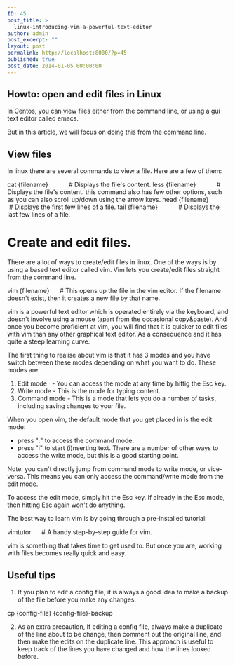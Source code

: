 ```yaml
---
ID: 45
post_title: >
  linux-introducing-vim-a-powerful-text-editor
author: admin
post_excerpt: ""
layout: post
permalink: http://localhost:8000/?p=45
published: true
post_date: 2014-01-05 00:00:00
---
```

## Howto: open and edit files in Linux

In Centos, you can view files either from the command line, or using a gui text editor called emacs.

But in this article, we will focus on doing this from the command line.

## View files

In linux there are several commands to view a file. Here are a few of them:

cat {filename}            # Displays the file's content. less {filename}            # Displays the file's content. this command also has few other options, such as you can also scroll up/down using the arrow keys. head {filename}            # Displays the first few lines of a file. tail {filename}            # Displays the last few lines of a file.

# Create and edit files.

There are a lot of ways to create/edit files in linux. One of the ways is by using a based text editor called vim. Vim lets you create/edit files straight from the command line.

vim {filename}      # This opens up the file in the vim editor. If the filename doesn't exist, then it creates a new file by that name.

vim is a powerful text editor which is operated entirely via the keyboard, and doesn't involve using a mouse (apart from the occasional copy&paste). And once you become proficient at vim, you will find that it is quicker to edit files with vim than any other graphical text editor. As a consequence and it has quite a steep learning curve.

The first thing to realise about vim is that it has 3 modes and you have switch between these modes depending on what you want to do. These modes are:

1.  Edit mode   - You can access the mode at any time by hittig the Esc key.
2.  Write mode - This is the mode for typing content.
3.  Command mode - This is a mode that lets you do a number of tasks, including saving changes to your file.

When you open vim, the default mode that you get placed in is the edit mode:

*   press ":" to access the command mode.
*   press "i" to start (i)nserting text. There are a number of other ways to access the write mode, but this is a good starting point.

Note: you can't directly jump from command mode to write mode, or vice-versa. This means you can only access the command/write mode from the edit mode.

To access the edit mode, simply hit the Esc key. If already in the Esc mode, then hitting Esc again won't do anything.

The best way to learn vim is by going through a pre-installed tutorial:

vimtutor      # A handy step-by-step guide for vim.

vim is something that takes time to get used to. But once you are, working with files becomes really quick and easy.

## Useful tips

1.  If you plan to edit a config file, it is always a good idea to make a backup of the file before you make any changes:

cp {config-file} {config-file}-backup

<ol start="2">
  <li>
    As an extra precaution, If editing a config file, always make a duplicate of the line about to be change, then comment out the original line, and then make the edits on the duplicate line. This approach is useful to keep track of the lines you have changed and how the lines looked before.
  </li>
</ol>